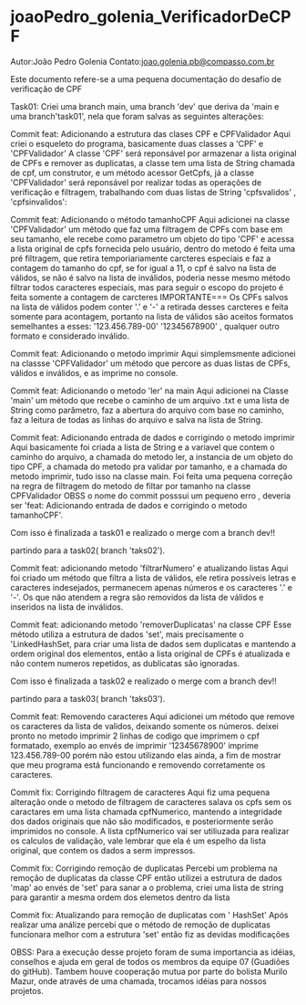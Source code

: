 ﻿# joaoPedro_golenia_VerificadorDeCPF
Autor:João Pedro Golenia
Contato:joao.golenia.pb@compasso.com.br

Este documento refere-se a uma pequena documentação do desafio de verificação de CPF

Task01: Criei uma branch main, uma branch 'dev' que deriva da 'main e uma branch'task01',
nela que foram salvas as seguintes alterações:


Commit feat: Adicionando a estrutura das clases CPF e CPFValidador
Aqui criei o esqueleto do programa, basicamente duas classes a 'CPF' e 'CPFValidador'
A classe 'CPF' será reponsável por armazenar a lista original de CPFs e remover as duplicatas, 
a classe tem uma lista de String chamada de cpf, um construtor, e um método acessor GetCpfs, 
já a classe 'CPFValidador' será reponsável por realizar todas as operações de verificação e filtragem, 
trabalhando com duas listas de String 'cpfsvalidos' , 'cpfsinvalidos':

Commit feat: Adicionando o método tamanhoCPF
Aqui adicionei na classe 'CPFValidador' um método que faz uma filtragem de CPFs com base em seu tamanho, 
ele recebe como parametro um objeto do tipo 'CPF' e acessa a lista original de cpfs fornecida pelo usuário,
dentro do metodo é feita uma pré filtragem, que retira temporiariamente carcteres especiais e faz a contagem do 
tamanho do cpf, se for igual a 11, o cpf é salvo na lista de válidos, se não é salvo na lista de inválidos, poderia
nesse mesmo método filtrar todos caracteres especiais, mas para seguir o escopo do projeto é feita somente a contagem de carcteres
IMPORTANTE=== Os CPFs salvos na lista de válidos podem conter '.' e '-' a retirada desses carcteres e feita somente para acontagem,
portanto na lista de válidos são aceitos formatos semelhantes a esses: '123.456.789-00'  '12345678900' , qualquer outro formato e considerado inválido.

Commit feat: Adicionando o metodo imprimir
Aqui simplemsmente adicionei na classse 'CPFValidador' um método que percore as duas listas de CPFs, válidos e inválidos, e as imprime no console.

Commit feat: Adicionando o metodo 'ler' na main
Aqui adicionei na Classe 'main' um método que recebe o caminho de um arquivo .txt e uma lista de String 
como parâmetro, faz a abertura do arquivo com base no caminho, faz a leitura de todas as linhas do arquivo e salva na lista de String.

Commit feat: Adicionando entrada de dados e corrigindo o metodo imprimir
Aqui basicamente foi criada a lista de String e a variavel que contem o caminho do arquivo, a chamada do metodo ler,
a instancia de um objeto do tipo CPF, a chamada do metodo pra validar por tamanho, e a chamada do metodo imprimir, tudo isso na classe main.
Foi feita uma pequena correção na regra de filtragem do metodo de filtar por tamanho na classe CPFValidador
OBSS o nome do commit posssui um pequeno erro , deveria ser 'feat: Adicionando entrada de dados e corrigindo o metodo tamanhoCPF'.

Com isso é finalizada a task01 e realizado o merge com a branch dev!!                                   
                                                                    
partindo para a task02( branch 'taks02').  


Commit feat: adicionando metodo 'filtrarNumero' e atualizando listas
Aqui foi criado um método que filtra a lista de válidos, ele retira possíveis letras e 
caracteres indesejados, permanecem apenas números e os caracteres '.' e '-'.
Os que não atendem a regra são removidos da lista de válidos e inseridos na lista de inválidos.


Commit feat: adicionando metodo 'removerDuplicatas' na classe CPF
Esse método utiliza a estrutura de dados 'set', mais precisamente o 'LinkedHashSet, para criar uma lista de dados 
sem duplicatas e mantendo a ordem original dos elementos, então a lista original de CPFs 
é atualizada e não contem numeros repetidos, as dublicatas são ignoradas.


Com isso é finalizada a task02 e realizado o merge com a branch dev!!                                   
                                                                    
partindo para a task03( branch 'taks03'). 

Commit feat: Removendo caracteres 
Aqui adicionei um método que remove os caracteres da lista de validos, deixando somente os números.
deixei pronto no metodo imprimir 2 linhas de codigo que imprimem o cpf formatado,
exemplo ao envés de imprimir '12345678900' imprime 123.456.789-00
porém não estou utilizando elas ainda, a fim de mostrar que meu programa está funcionando e removendo corretamente os caracteres.

Commit fix: Corrigindo filtragem de caracteres
Aqui fiz uma pequena alteração onde o metodo de filtragem de caracteres salava os cpfs sem os 
caractares em uma lista chamada cpfNumerico, mantendo a integridade dos dados originais que não 
são modificados, e posteriormente serão imprimidos no console.
A lista cpfNumerico vai ser utiliuzada para realizar os calculos de validação, vale lembrar 
que ela é um espelho da lista original, que contem os dados a serm impressos.

Commit fix: Corrigindo remoção de duplicatas
Percebi um problema na remoção de duplicatas da classe CPF então utilizei a estrutura de dados
'map' ao envés de 'set' para sanar a o problema, criei uma lista de string para garantir a mesma ordem dos elemetos dentro da lista


Commit fix: Atualizando para remoção de duplicatas com ' HashSet'
Após realizar uma análize percebi que o método de remoção de duplicatas funcionara melhor com a estrutura 'set' então fiz as devidas modificações 


 OBSS: Para a execução desse projeto foram de suma importancia as idéias, conselhos e ajuda em geral de todos os membros
 da equipe 07 (Guadiões do gitHub). Tambem houve cooperação mutua por parte do bolista Murilo Mazur, onde através de uma chamada, trocamos idéias para nossos projetos.  


















